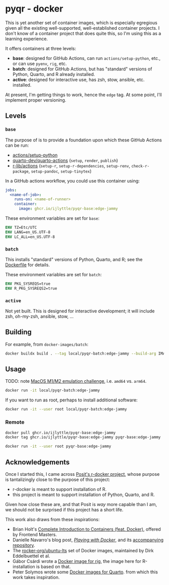 # pyqr - docker

This is yet another set of container images, which is especially egregious given all the existing well-supported, well-established container projects. I don't know of a container project that does quite this, so I'm using this as a learning experience. 

It offers containers at three levels:

- **base**: designed for GitHub Actions, can run `actions/setup-python`, etc., or can use `pyenv`, `rig`, etc. 
- **batch**: designed for GitHub Actions, but has "standard" versions of Python, Quarto, and R already installed.
- **active**: designed for interactive use, has zsh, stow, ansible, etc. installed.

At present, I'm getting things to work, hence the `edge` tag. At some point, I'll implement proper versioning.

## Levels

### `base`

The purpose of  is to provide a foundation upon which these GitHub Actions can be run:

- [actions/setup-python](https://github.com/actions/setup-python)
- [quarto-dev/quarto-actions](https://github.com/quarto-dev/quarto-actions) (`setup`, `render`, `publish`)
- [r-lib/actions](https://github.com/r-lib/actions) (`setup-r`, `setup-r-dependencies`, `setup-renv`, `check-r-package`, `setup-pandoc`, `setup-tinytex`)

In a GitHub actions workflow, you could use this container using:

```yaml
jobs:
  <name-of-job>:
    runs-on: <name-of-runner>
    container:
      image: ghcr.io/ijlyttle/pyqr-base:edge-jammy
```

These environment variables are set for `base`:

```dockerfile
ENV TZ=Etc/UTC
ENV LANG=en_US.UTF-8
ENV LC_ALL=en_US.UTF-8
```

### `batch`

This installs "standard" versions of Python, Quarto, and R; see the [Dockerfile](batch/Dockerfile) for details. 

These environment variables are set for `batch`:

```dockerfile
ENV PKG_SYSREQS=true
ENV R_PKG_SYSREQS2=true
```

### `active`

Not yet built.
This is designed for interactive development; it will include zsh, oh-my-zsh, ansible, stow, ...

## Building

For example, from `docker-images/batch`:

```bash
docker buildx build . --tag local/pyqr-batch:edge-jammy --build-arg IMAGE_VERSION=edge-jammy
```

## Usage

TODO: note [MacOS M1/M2 emulation challenge](https://github.com/docker/roadmap/issues/384), i.e. `amd64` vs. `arm64`.

```bash
docker run -it local/pyqr-batch:edge-jammy
```

If you want to run as root, perhaps to install additional software:

```bash
docker run -it --user root local/pyqr-batch:edge-jammy
```

### Remote

```bash
docker pull ghcr.io/ijlyttle/pyqr-base:edge-jammy
docker tag ghcr.io/ijlyttle/pyqr-base:edge-jammy pyqr-base:edge-jammy
```

```bash
docker run -it --user root pyqr-base:edge-jammy
```

## Acknowledgements

Once I started this, I came across [Posit's r-docker project](https://github.com/rstudio/r-docker), whose purpose is tantalizingly close to the purpose of this project:

  - r-docker is meant to support installation of R.
  - this project is meant to support installation of Python, Quarto, and R.

Given how close these are, and that Posit is *way* more capable than I am, we should not be surprised if this project has a short life.

This work also draws from these inspirations:

- Brian Holt's [Complete Introduction to Containers (feat. Docker)](https://frontendmasters.com/courses/complete-intro-containers/), offered by Frontend Masters.
- Danielle Navarro's blog post, [*Playing with Docker*](https://blog.djnavarro.net/posts/2023-01-01_playing-with-docker/), and its [accompanying repository](https://github.com/djnavarro/arch-r).
- The [rocker-org/ubuntu-lts](https://github.com/rocker-org/ubuntu-lts) set of Docker images, maintained by Dirk Eddelbuettel et al.
- Gábor Csárdi wrote a [Docker image for rig](https://github.com/r-lib/rig/blob/main/containers/r/Dockerfile), the image here for R-installation is based on that.
- Peter Solymos wrote some [Docker images for Quarto](https://github.com/analythium/quarto-docker-examples). from which this work takes inspiration.
